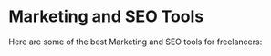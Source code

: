 # Marketing and SEO Tools

Here are some of the best Marketing and SEO tools for freelancers:


<div class="clickable-box-grid">
<ClickableBox 
    title="Google Analytics" 
    description="Track and analyze website traffic with Google Analytics’ powerful tools." 
    link="https://analytics.google.com" 
/>
<ClickableBox 
    title="Ahrefs" 
    description="Comprehensive SEO toolset for backlink analysis, keyword research, and more." 
    link="https://ahrefs.com" 
/>
<ClickableBox 
    title="SEMrush" 
    description="All-in-one marketing toolkit for SEO, PPC, content, and social media." 
    link="https://www.semrush.com" 
/>
<ClickableBox 
    title="Moz" 
    description="SEO software for improving search rankings, keywords, and site audits." 
    link="https://moz.com" 
/>
<ClickableBox 
    title="Buffer" 
    description="Manage your social media posts and analyze performance with Buffer." 
    link="https://buffer.com" 
/>
<ClickableBox 
    title="Hootsuite" 
    description="Social media management platform for scheduling, monitoring, and analytics." 
    link="https://hootsuite.com" 
/>
<ClickableBox 
    title="Mailchimp" 
    description="Email marketing platform with tools for automation, analytics, and campaigns." 
    link="https://mailchimp.com" 
/>
<ClickableBox 
    title="HubSpot" 
    description="Marketing, sales, and CRM software to grow your business." 
    link="https://www.hubspot.com" 
/>
<ClickableBox 
    title="Yoast SEO" 
    description="SEO plugin for WordPress to optimize your site’s content and metadata." 
    link="https://yoast.com" 
/>
<ClickableBox 
    title="Ubersuggest" 
    description="SEO and content marketing tool with keyword research and competitor analysis." 
    link="https://neilpatel.com/ubersuggest" 
/>
<ClickableBox 
    title="Screaming Frog" 
    description="Website crawler to improve onsite SEO by analyzing page data and issues." 
    link="https://www.screamingfrog.co.uk/seo-spider" 
/>
<ClickableBox 
    title="Surfer SEO" 
    description="Optimize your content with data-driven insights for better search rankings." 
    link="https://surferseo.com" 
/>

</div>